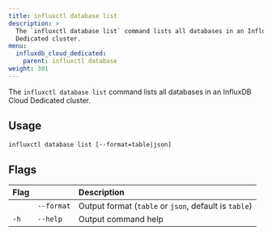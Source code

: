 ```yaml
---
title: influxctl database list
description: >
  The `influxctl database list` command lists all databases in an InfluxDB Cloud
  Dedicated cluster.
menu:
  influxdb_cloud_dedicated:
    parent: influxctl database
weight: 301
---
```


The `influxctl database list` command lists all databases in an InfluxDB Cloud
Dedicated cluster.

## Usage

```sh
influxctl database list [--format=table|json]
```

## Flags

| Flag |            | Description                                           |
| :--- | :--------- | :---------------------------------------------------- |
|      | `--format` | Output format (`table` or `json`, default is `table`) |
| `-h` | `--help`   | Output command help                                   |
